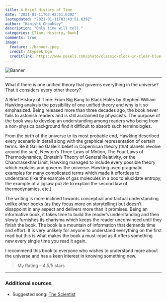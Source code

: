 ```yaml
---
title: A Brief History of Time
date: "2021-01-11T03:43:51.639Z"
lastupdated: "2021-01-11T03:43:51.639Z"
author: "Kanishk Chouksey"
description: "Only time will tell."
categories: [Time, History, Book]
comments: true
image:
  feature: ./banner.jpeg
  credit: Atypeek Dgn
  creditlink: https://www.pexels.com/photo/classic-clock-in-clear-blue-sky-5858637/
---
```


![Banner](./banner.jpeg)

---

What if there is one unified theory that governs everything in the universe? That it considers every other theory?

A Brief History of Time: From Big Bang to Black Holes by Stephen William Hawking analysis the possibility of one unified theory and why is it so emphasized. Being released more than three decades ago, the book never fails to astonish readers and is still acclaimed by physicists. The purpose of the book was to develop an understanding among readers who being from a non-physics background find it difficult to absorb such terminologies.

From the birth of the universe to its most probable end, Hawking described every scenario in detail along with the graphical representation of certain terms. Be it Galileo Galilei’s belief in Copernican theory (that planets revolve around the sun), Newton’s Three Laws of Motion, The Four Laws of Thermodynamics, Einstein’s Theory of General Relativity, or the Chandrasekhar Limit, Hawking managed to include every possible theory which explains and governs the universe. Hawking used pragmatic examples for many complicated terms which made it effortless to understand (like the example of gas molecules in a box to elucidate entropy; the example of a jigsaw puzzle to explain the second law of thermodynamics, etc.).

The writing is more inclined towards conceptual and factual understanding unlike other books (as they focus more on storytelling) but doesn’t disappoint in any aspect and delivers more than it promises. Being an informative book, it takes time to build the reader’s understanding and then slowly furnishes its charisma which keeps the reader unconvinced until they finish the book. The book is a mountain of information that demands time and effort. It is very unlikely for anyone to understand everything on the first read but this is what makes the book a must-read as if offers something new every single time you read it again. 

I recommend this book to everyone who wishes to understand more about the universe and has a keen interest in knowing something new.

> My Rating – 4.5/5 stars

---
### Additional sources

- Suggested song: [The Scientist](https://youtu.be/RB-RcX5DS5A)